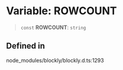 # Variable: ROWCOUNT

> `const` **ROWCOUNT**: `string`

## Defined in

node_modules/blockly/blockly.d.ts:1293
